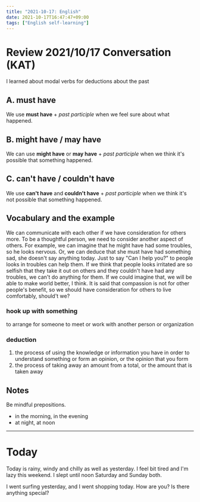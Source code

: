 ```yaml
---
title: "2021-10-17: English"
date: 2021-10-17T16:47:47+09:00
tags: ["English self-learning"]
---
```

# Review 2021/10/17 Conversation (KAT)
I learned about modal verbs for deductions about the past

## A. must have
We use **must have** + *past participle* when we feel sure about what happened.

## B. might have / may have
We can use **might have** or **may have** + *past participle* when we think it's possible that something happened.

## C. can't have / couldn't have
We use **can't have** and **couldn't have** + *past participle* when we think it's not possible that something happened.

## Vocabulary and the example
We can communicate with each other if we have consideration for others more.
To be a thoughtful person, we need to consider another aspect of others.
For example, we can imagine that he might have had some troubles, so he looks nervous.
Or, we can deduce that she must have had something sad, she doesn't say anything today.
Just to say "Can I help you?" to people looks in troubles can help them.
If we think that people looks irritated are so selfish that they take it out on others and they couldn't have had any troubles, we can't do anything for them.
If we could imagine that, we will be able to make world better, I think.
It is said that compassion is not for other people's benefit, so we should have consideration for others to live comfortably, should't we?

### hook up with something
to arrange for someone to meet or work with another person or organization

### deduction
1. the process of using the knowledge or information you have in order to understand something or form an opinion, or the opinion that you form
2. the process of taking away an amount from a total, or the amount that is taken away

## Notes
Be mindful prepositions.

* in the morning, in the evening
* at night, at noon

---

# Today

Today is rainy, windy and chilly as well as yesterday.
I feel bit tired and I'm lazy this weekend.
I slept until noon Saturday and Sunday both.

I went surfing yesterday, and I went shopping today.
How are you? Is there anything special?
